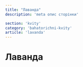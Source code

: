 ```yaml
---
title: "Лаванда"
description: 'meta опис сторінки'

section: 'kvity'
category: 'bahatorichni-kvity'
article: 'lavanda'
---
```


# Лаванда